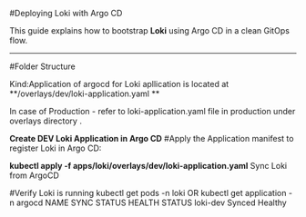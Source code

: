 #Deploying Loki with Argo CD

This guide explains how to bootstrap **Loki** using Argo CD in a clean GitOps flow.

---
#Folder Structure

Kind:Application of argocd for Loki apllication is located at **/overlays/dev/loki-application.yaml ** 

In case of Production - refer to loki-application.yaml file in production under overlays directory .

**Create DEV Loki Application in Argo CD**
#Apply the Application manifest to register Loki in Argo CD:

**kubectl apply -f apps/loki/overlays/dev/loki-application.yaml**
Sync Loki from ArgoCD

#Verify Loki is running
kubectl get pods -n loki
        OR
kubectl get application -n argocd
NAME       SYNC STATUS   HEALTH STATUS
loki-dev   Synced        Healthy
